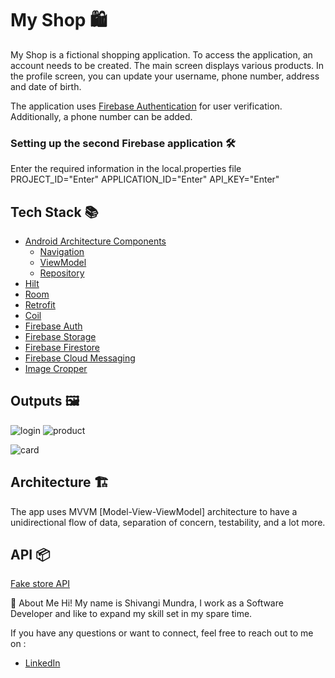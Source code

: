 # My Shop 🛍

My Shop is a fictional shopping application. To access the application, an account needs to be created. The main screen displays various products. In the profile screen, you can update your username, phone number, address and date of birth.

The application uses [Firebase Authentication](https://firebase.google.com/docs/auth) for user verification. Additionally, a phone number can be added.

### <b>Setting up the second Firebase application</b> 🛠

Enter the required information in the local.properties file 
PROJECT_ID="Enter"
APPLICATION_ID="Enter"
API_KEY="Enter"
 
## Tech Stack 📚

* [Android Architecture Components](https://developer.android.com/topic/architecture)
    * [Navigation](https://developer.android.com/guide/navigation)
    * [ViewModel](https://developer.android.com/topic/libraries/architecture/viewmodel)
    * [Repository](https://developer.android.com/topic/architecture/data-layer?hl=en)
* [Hilt](https://developer.android.com/training/dependency-injection/hilt-android)
* [Room](https://developer.android.com/training/data-storage/room)
* [Retrofit](https://github.com/square/retrofit)
* [Coil](https://github.com/coil-kt/coil)
* [Firebase Auth](https://firebase.google.com/docs/auth)
* [Firebase Storage](https://firebase.google.com/docs/storage?hl=en)
* [Firebase Firestore](https://firebase.google.com/docs/firestore?hl=en)
* [Firebase Cloud Messaging](https://firebase.google.com/docs/cloud-messaging)
* [Image Cropper](https://github.com/mr0xf00/easycrop)

## Outputs 🖼
![login](https://github.com/shiv-eng/ComposeShoppingApp/assets/59472647/7cede3cc-012f-4038-9abb-32e0c7554192)
![product](https://github.com/shiv-eng/ComposeShoppingApp/assets/59472647/b3ed67b6-e98b-4e93-b9a0-1573eee5b698)

![card](https://github.com/shiv-eng/ComposeShoppingApp/assets/59472647/83355535-e6e0-4e8f-aa0a-eca7139797e5)

## Architecture 🏗
The app uses MVVM [Model-View-ViewModel] architecture to have a unidirectional flow of data, separation of concern, testability, and a lot more.


## API 📦
[Fake store API](https://fakestoreapi.com/)

🚀 About Me
Hi! My name is Shivangi Mundra, I work as a Software Developer and like to expand my skill set in my spare time.

If you have any questions or want to connect, feel free to reach out to me on :

- [LinkedIn](https://www.linkedin.com/in/shivangi-mundra-9a31b65b/)

